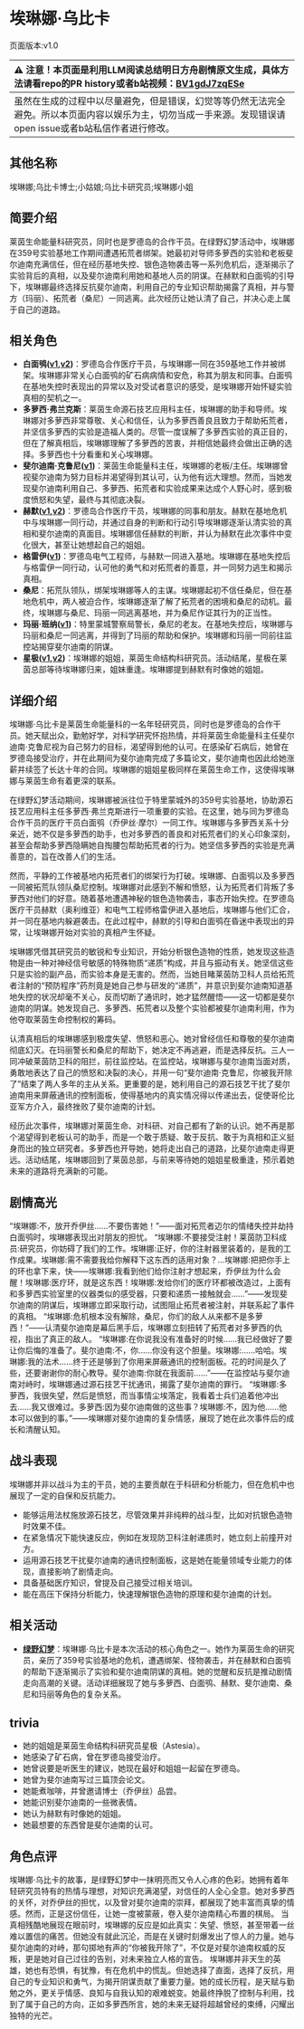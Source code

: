 # 埃琳娜·乌比卡
页面版本:v1.0
 

| :warning: 注意！本页面是利用LLM阅读总结明日方舟剧情原文生成，具体方法请看repo的PR history或者b站视频：[BV1gdJ7zqESe](https://www.bilibili.com/video/BV1gdJ7zqESe/)         |
|:----------------------------|
| 虽然在生成的过程中以尽量避免，但是错误，幻觉等等仍然无法完全避免。所以本页面内容以娱乐为主，切勿当成一手来源。发现错误请open issue或者b站私信作者进行修改。|



## 其他名称
埃琳娜;乌比卡博士;小姑娘;乌比卡研究员;埃琳娜小姐
## 简要介绍
莱茵生命能量科研究员，同时也是罗德岛的合作干员。在绿野幻梦活动中，埃琳娜在359号实验基地工作期间遭遇拓荒者绑架。她最初对导师多萝西的实验和老板斐尔迪南充满信任，但在经历基地失控、银色造物袭击等一系列危机后，逐渐揭示了实验背后的真相，以及斐尔迪南利用她和基地人员的阴谋。在赫默和白面鸮的引导下，埃琳娜最终选择反抗斐尔迪南，利用自己的专业知识帮助揭露了真相，并与警方（玛丽）、拓荒者（桑尼）一同逃离。此次经历让她认清了自己，并决心走上属于自己的道路。
## 相关角色
-   **白面鸮([v1](char_128_plosis.md),[v2](../char_v3/char_128_plosis.md))**：罗德岛合作医疗干员，与埃琳娜一同在359基地工作并被绑架。埃琳娜非常关心白面鸮的矿石病病情和安危，称其为朋友和同事。白面鸮在基地失控时表现出的异常以及对受试者意识的感受，是埃琳娜开始怀疑实验真相的契机之一。
-   **多萝西·弗兰克斯**：莱茵生命源石技艺应用科主任，埃琳娜的助手和导师。埃琳娜对多萝西非常尊敬、关心和信任，认为多萝西善良且致力于帮助拓荒者，并坚信多萝西的实验是造福人类的。尽管一度误解了多萝西实验的真正目的，但在了解真相后，埃琳娜理解了多萝西的苦衷，并相信她最终会做出正确的选择。多萝西也十分看重和关心埃琳娜。
-   **斐尔迪南·克鲁尼([v1](extended_char_0157f6.md))**：莱茵生命能量科主任，埃琳娜的老板/主任。埃琳娜曾视斐尔迪南为努力目标并渴望得到其认可，认为他有远大理想。然而，当她发现斐尔迪南利用自己、多萝西、拓荒者和实验成果来达成个人野心时，感到极度愤怒和失望，最终与其彻底决裂。
-   **赫默([v1](char_108_silent.md),[v2](../char_v3/char_108_silent.md))**：罗德岛合作医疗干员，埃琳娜的同事和朋友。赫默在基地危机中与埃琳娜一同行动，并通过自身的判断和行动引导埃琳娜逐渐认清实验的真相和斐尔迪南的真面目。埃琳娜信任赫默的判断，并认为赫默在此次事件中变化很大，甚至让她想起自己的姐姐。
-   **格雷伊([v1](char_253_greyy.md))**：罗德岛电气工程师，与赫默一同进入基地。埃琳娜在基地失控后与格雷伊一同行动，认可他的勇气和对拓荒者的善意，并一同努力逃生和揭示真相。
-   **桑尼**：拓荒队领队，绑架埃琳娜等人的主谋。埃琳娜起初不信任桑尼，但在基地危机中，两人被迫合作，埃琳娜逐渐了解了拓荒者的困境和桑尼的动机。最终，埃琳娜与桑尼、玛丽一同逃离基地，并为桑尼作证其行为的正当性。
-   **玛丽·班纳([v1](extended_char_0565a2.md))**：特里蒙城警察局警长，桑尼的老友。在基地失控后，埃琳娜与玛丽和桑尼一同逃离，并得到了玛丽的帮助和保护。埃琳娜和玛丽一同前往监控站揭穿斐尔迪南的阴谋。
-   **星极([v1](char_274_astesi.md),[v2](../char_v3/char_274_astesi.md))**：埃琳娜的姐姐，莱茵生命结构科研究员。活动结尾，星极在莱茵总部等待埃琳娜归来，姐妹重逢。埃琳娜提到赫默有时像她的姐姐。
## 详细介绍
埃琳娜·乌比卡是莱茵生命能量科的一名年轻研究员，同时也是罗德岛的合作干员。她天赋出众，勤勉好学，对科学研究怀抱热情，并将莱茵生命能量科主任斐尔迪南·克鲁尼视为自己努力的目标，渴望得到他的认可。在感染矿石病后，她曾在罗德岛接受治疗，并在此期间为斐尔迪南完成了多篇论文，斐尔迪南也因此给她涨薪并续签了长达十年的合同。埃琳娜的姐姐星极同样在莱茵生命工作，这使得埃琳娜与莱茵生命有着更深的联系。

在绿野幻梦活动期间，埃琳娜被派往位于特里蒙城外的359号实验基地，协助源石技艺应用科主任多萝西·弗兰克斯进行一项重要的实验。在这里，她与同为罗德岛合作干员的医疗干员白面鸮（乔伊丝·摩尔）一同工作。埃琳娜与多萝西关系十分亲近，她不仅是多萝西的助手，也对多萝西的善良和对拓荒者们的关心印象深刻，甚至会帮助多萝西隐瞒她自掏腰包帮助拓荒者的行为。她坚信多萝西的实验是充满善意的，旨在改善人们的生活。

然而，平静的工作被基地内拓荒者们的绑架行为打破。埃琳娜、白面鸮以及多萝西一同被拓荒队领队桑尼控制。埃琳娜对此感到不解和愤怒，认为拓荒者们背叛了多萝西对他们的好意。随着基地遭遇神秘的银色造物袭击，事态开始失控。在罗德岛医疗干员赫默（奥利维亚）和电气工程师格雷伊进入基地后，埃琳娜与他们汇合，并一同在基地内躲避袭击。在此过程中，赫默的引导和白面鸮在昏迷中表现出的异常，让埃琳娜开始对实验的真相产生怀疑。

埃琳娜凭借其研究员的敏锐和专业知识，开始分析银色造物的性质，她发现这些造物是由一种对神经信号敏感的特殊物质“递质”构成，并且与振动有关。她坚信这些只是实验的副产品，而实验本身是无害的。然而，当她目睹莱茵防卫科人员给拓荒者注射的“预防程序”药剂竟是她自己参与研发的“递质”，并意识到斐尔迪南知道基地失控的状况却毫不关心，反而切断了通讯时，她才猛然醒悟——这一切都是斐尔迪南的阴谋。她发现自己、多萝西、拓荒者以及整个实验都被斐尔迪南利用，作为他夺取莱茵生命控制权的筹码。

认清真相后的埃琳娜感到极度失望、愤怒和恶心。她对曾经信任和尊敬的斐尔迪南彻底幻灭。在玛丽警长和桑尼的帮助下，她决定不再逃避，而是选择反抗。三人一同冲破莱茵防卫科的阻拦，前往监控站。在监控站，埃琳娜与斐尔迪南当面对质，勇敢地表达了自己的愤怒和决裂的决心，并用一句“斐尔迪南·克鲁尼，你被我开除了”结束了两人多年的主从关系。更重要的是，她利用自己的源石技艺干扰了斐尔迪南用来屏蔽通讯的控制面板，使得基地内的真实情况得以传递出去，促使哥伦比亚军方介入，最终挫败了斐尔迪南的计划。

经历此次事件，埃琳娜对莱茵生命、对科研、对自己都有了新的认识。她不再是那个渴望得到老板认可的助手，而是一个敢于质疑、敢于反抗、敢于为真相和正义挺身而出的独立研究者。多萝西也开导她，她将走出自己的道路，比斐尔迪南走得更远。活动结尾，埃琳娜回到了莱茵总部，与前来等待她的姐姐星极重逢，预示着她未来的道路将充满新的可能。
## 剧情高光
“埃琳娜:不，放开乔伊丝......不要伤害她！”——面对拓荒者迈尔的情绪失控并劫持白面鸮时，埃琳娜表现出对朋友的担忧。
“埃琳娜:不要接受注射！莱茵防卫科成员:研究员，你妨碍了我们的工作。埃琳娜:正好，你的注射器里装着的，是我的工作成果。埃琳娜:需不需要我给你解释下这东西的适用对象？...埃琳娜:把把你手上的环也拿下来，快——埃琳娜:我看到他们给你注射才想起来，乔伊丝为什么会醒！埃琳娜:医疗环，就是这东西！埃琳娜:发给你们的医疗环都被改造过，上面有和多萝西实验室里的仪器类似的感受器，只要和递质一接触就会......”——发现斐尔迪南的阴谋后，埃琳娜立即采取行动，试图阻止拓荒者被注射，并联系起了事件的真相。
“埃琳娜:危机根本没有解除，桑尼，你们的敌人从来都不是多萝西！”——认清斐尔迪南是幕后黑手后，埃琳娜立刻扭转了拓荒者对多萝西的仇视，指出了真正的敌人。
“埃琳娜:在你说我没有准备好的时候......我已经做好了要让你后悔的准备了。斐尔迪南:不，你......你没有这个胆量。埃琳娜:......哈哈。埃琳娜:我的法术......终于还是够到了你用来屏蔽通讯的控制面板。花的时间是久了些，还要谢谢你的耐心教导。斐尔迪南:你就在我面前......”——在监控站与斐尔迪南对峙时，埃琳娜通过源石技艺干扰通讯，揭露了斐尔迪南的罪行。
“埃琳娜:多萝西，我很失望，然后是愤怒，而当事情尘埃落定，我看着士兵们追着他冲出去......我又很难过。多萝西:因为斐尔迪南做的这些事？埃琳娜:不，因为他......他本可以做到的事。”——埃琳娜对斐尔迪南的复杂情感，展现了她在此次事件后的成长和清醒认知。
## 战斗表现
埃琳娜并非以战斗为主的干员，她的主要贡献在于科研和分析能力，但在危机中也展现了一定的自保和反抗能力。
*   能够运用法杖施放源石技艺，尽管效果并非纯粹的战斗型，比如对抗银色造物时效果不佳。
*   在紧急情况下能快速反应，例如在发现防卫科注射递质时，她立刻上前撞开对方。
*   运用源石技艺干扰斐尔迪南的通讯控制面板，这是她在能量领域专业能力的体现，直接影响了剧情走向。
*   具备基础医疗知识，曾提及自己接受过相关培训。
*   能在高压下保持分析能力，快速理解银色造物的原理和斐尔迪南的计划。
## 相关活动
-   **[绿野幻梦](../stories/act19side.md)**：埃琳娜·乌比卡是本次活动的核心角色之一。她作为莱茵生命的研究员，亲历了359号实验基地的危机，遭遇绑架、怪物袭击，并在赫默和白面鸮的帮助下逐渐揭示了实验和斐尔迪南阴谋的真相。她的觉醒和反抗是推动剧情走向高潮的关键。活动详细展现了她与多萝西、白面鸮、赫默、斐尔迪南、桑尼和玛丽等角色的复杂关系。
## trivia
*   她的姐姐是莱茵生命结构科研究员星极（Astesia）。
*   她感染了矿石病，曾在罗德岛接受治疗。
*   她曾说要是听医生的建议，她现在最好和姐姐一起留在罗德岛。
*   她曾为斐尔迪南写过三篇顶会论文。
*   她能煮咖啡，并曾邀请博士（乔伊丝）品尝。
*   她能识别斐尔迪南的一些微表情。
*   她认为赫默有时像她的姐姐。
*   她最想要的东西曾是斐尔迪南的认可。
## 角色点评
埃琳娜·乌比卡的故事，是绿野幻梦中一抹明亮而又令人心疼的色彩。她拥有着年轻研究员特有的热情与理想，对知识充满渴望，对信任的人全心全意。她对多萝西的关怀，对乔伊丝的担忧，以及曾对斐尔迪南的崇拜，都展现了她丰富而真挚的情感。然而，正是这份信任，让她一度被蒙蔽，卷入斐尔迪南精心布置的棋局。
当真相残酷地展现在眼前时，埃琳娜的反应是如此真实：失望、愤怒，甚至带着一丝难以置信的痛苦。但她没有就此沉沦，而是在关键时刻爆发出了惊人的力量。她与斐尔迪南的对峙，那句掷地有声的“你被我开除了”，不仅是对斐尔迪南权威的反叛，更是她对自己过往的告别，对未来独立人格的宣告。
埃琳娜并非天生的英雄，她也有恐惧，有犹豫，有在危机中的慌乱。但她选择了直面，选择了反抗，用自己的专业知识和勇气，为揭开阴谋贡献了重要力量。她的成长历程，是天赋与勤勉之外，更关乎情感、良知与自我认知的艰难蜕变。她最终挣脱了控制与利用，找到了属于自己的方向，正如多萝西所言，她的未来无疑将超越曾经的束缚，闪耀出独特的光芒。